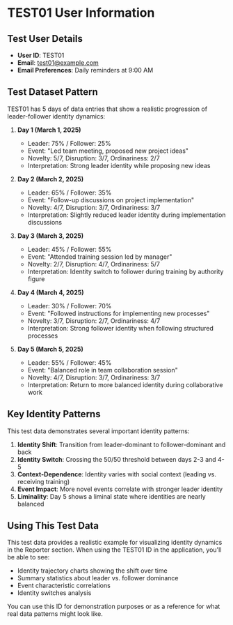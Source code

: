 # TEST01 User Information

## Test User Details

- **User ID**: TEST01
- **Email**: test01@example.com
- **Email Preferences**: Daily reminders at 9:00 AM

## Test Dataset Pattern

TEST01 has 5 days of data entries that show a realistic progression of leader-follower identity dynamics:

1. **Day 1 (March 1, 2025)**
   - Leader: 75% / Follower: 25%
   - Event: "Led team meeting, proposed new project ideas"
   - Novelty: 5/7, Disruption: 3/7, Ordinariness: 2/7
   - Interpretation: Strong leader identity while proposing new ideas

2. **Day 2 (March 2, 2025)**
   - Leader: 65% / Follower: 35%
   - Event: "Follow-up discussions on project implementation"
   - Novelty: 4/7, Disruption: 3/7, Ordinariness: 3/7
   - Interpretation: Slightly reduced leader identity during implementation discussions

3. **Day 3 (March 3, 2025)**
   - Leader: 45% / Follower: 55%
   - Event: "Attended training session led by manager"
   - Novelty: 2/7, Disruption: 4/7, Ordinariness: 5/7
   - Interpretation: Identity switch to follower during training by authority figure

4. **Day 4 (March 4, 2025)**
   - Leader: 30% / Follower: 70%
   - Event: "Followed instructions for implementing new processes"
   - Novelty: 3/7, Disruption: 2/7, Ordinariness: 4/7
   - Interpretation: Strong follower identity when following structured processes

5. **Day 5 (March 5, 2025)**
   - Leader: 55% / Follower: 45%
   - Event: "Balanced role in team collaboration session"
   - Novelty: 4/7, Disruption: 3/7, Ordinariness: 3/7
   - Interpretation: Return to more balanced identity during collaborative work

## Key Identity Patterns

This test data demonstrates several important identity patterns:

1. **Identity Shift**: Transition from leader-dominant to follower-dominant and back
2. **Identity Switch**: Crossing the 50/50 threshold between days 2-3 and 4-5
3. **Context-Dependence**: Identity varies with social context (leading vs. receiving training)
4. **Event Impact**: More novel events correlate with stronger leader identity
5. **Liminality**: Day 5 shows a liminal state where identities are nearly balanced

## Using This Test Data

This test data provides a realistic example for visualizing identity dynamics in the Reporter section. When using the TEST01 ID in the application, you'll be able to see:

- Identity trajectory charts showing the shift over time
- Summary statistics about leader vs. follower dominance
- Event characteristic correlations
- Identity switches analysis

You can use this ID for demonstration purposes or as a reference for what real data patterns might look like.